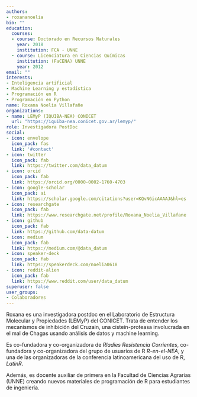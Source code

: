 ```yaml
---
authors:
- roxananoelia
bio: ""
education:
  courses:
  - course: Doctorado en Recursos Naturales
    year: 2018
    institution: FCA - UNNE
  - course: Licenciatura en Ciencias Químicas
    institution: (FaCENA) UNNE
    year: 2012
email: ""
interests:
- Inteligencia artificial
- Machine Learning y estadística
- Programación en R
- Programación en Python
name: Roxana Noelia Villafañe
organizations:
- name: LEMyP (IQUIBA-NEA) CONICET
  url: "https://iquiba-nea.conicet.gov.ar/lemyp/"
role: Investigadora PostDoc
social:
- icon: envelope
  icon_pack: fas
  link: '#contact'
- icon: twitter
  icon_pack: fab
  link: https://twitter.com/data_datum
- icon: orcid
  icon_pack: fab
  link: https://orcid.org/0000-0002-1760-4703
- icon: google-scholar
  icon_pack: ai
  link: https://scholar.google.com/citations?user=KQvNGicAAAAJ&hl=es
- icon: researchgate
  icon_pack: fab
  link: https://www.researchgate.net/profile/Roxana_Noelia_Villafane
- icon: github
  icon_pack: fab
  link: https://github.com/data-datum
- icon: medium
  icon_pack: fab
  link: https://medium.com/@data_datum
- icon: speaker-deck
  icon_pack: fab
  link: https://speakerdeck.com/noelia0618
- icon: reddit-alien
  icon_pack: fab
  link: https://www.reddit.com/user/data_datum 
superuser: false
user_groups:
- Colaboradores
---
```


Roxana es una investigadora postdoc en el  Laboratorio de Estructura Molecular y Propiedades (LEMyP) del CONICET. Trata de entender los mecanismos de inhibición del Cruzain, una cisteín-proteasa involucrada en el mal de Chagas usando análisis de datos y machine learning. 

Es co-fundadora y co-organizadora de *Rladies Resistencia Corrientes*, co-fundadora y co-organizadora del grupo de usuarios de R *R-en-el-NEA*, y una de las organizadoras de la conferencia latinoamericana del uso de R, *LatinR*.

Además, es docente auxiliar de primera en la Facultad de Ciencias Agrarias (UNNE) creando nuevos materiales de programación de R para estudiantes de ingeniería. 

